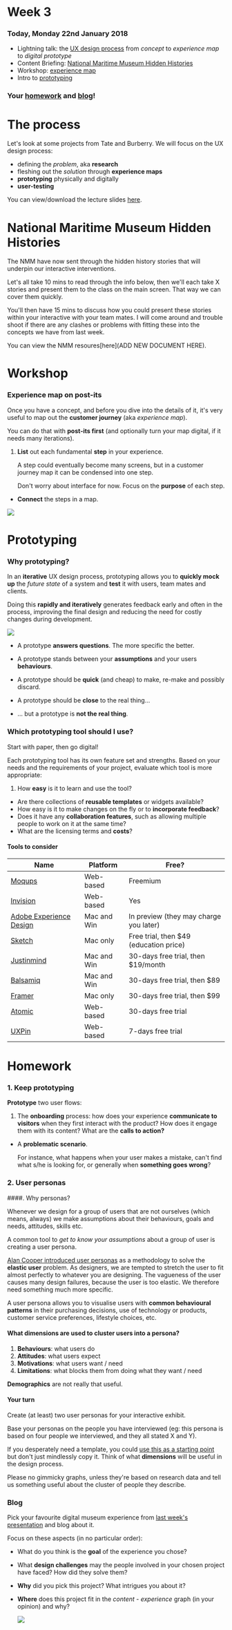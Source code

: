 # Week 3

### Today, Monday 22nd January 2018

* Lightning talk: the [UX design process](#the-process) from *concept* to *experience map* to *digital prototype* 
* Content Briefing: [National Maritime Museum Hidden Histories](#national-maritime-museum-hidden-histories)
* Workshop: [experience map](#experience-map-on-post-its)
* Intro to [prototyping](#prototyping)

### Your [homework](#homework) and [blog](#blog)!


# The process

Let's look at some projects from Tate and Burberry. We will focus on the UX design process: 

- defining the *problem*, aka **research** 
- fleshing out the *solution* through **experience maps**
- **prototyping** physically and digitally 
- **user-testing**

You can view/download the lecture slides [here](assets/UX_Design_&_Prototyping_2018.pdf).


# National Maritime Museum Hidden Histories

The NMM have now sent through the hidden history stories that will underpin our interactive interventions. 

Let's all take 10 mins to read through the info below, then we'll each take X stories and present them to the class on the main screen. That way we can cover them quickly. 

You'll then have 15 mins to discuss how you could present these stories within your interactive with your team mates. I will come around and trouble shoot if there are any clashes or problems with fitting these into the concepts we have from last week. 

You can view the NMM resoures[here](ADD NEW DOCUMENT HERE). 

# Workshop

### Experience map on post-its

Once you have a concept, and before you dive into the details of it, it's very useful to map out the **customer journey** (aka *experience map*).

You can do that with **post-its first** (and optionally turn your map digital, if it needs many iterations). 

1. **List** out each fundamental **step** in your experience.   
  
	A step could eventually become many screens, but in a customer journey map it can be condensed into one step.  
  
	Don't worry about interface for now. Focus on the **purpose** of each step.
* **Connect** the steps in a map.

![](assets/experience-map.jpg)


# Prototyping 

### Why prototyping?

In an **iterative** UX design process, prototyping allows you to **quickly mock up** the *future state* of a system and **test** it with users, team mates and clients. 

Doing this **rapidly and iteratively** generates feedback early and often in the process, improving the final design and reducing the need for costly changes during development.

![](assets/tree-swings.jpg)

* A prototype **answers questions**. The more specific the better.

* A prototype stands between your **assumptions** and your users **behaviours**.

* A prototype should be **quick** (and cheap) to make, re-make and possibly discard.

* A prototype should be **close** to the real thing...

* ... but a prototype is **not the real thing**.

### Which prototyping tool should I use?

Start with paper, then go digital!

Each prototyping tool has its own feature set and strengths. Based on your needs and the requirements of your project, evaluate which tool is more appropriate:

1. How **easy** is it to learn and use the tool?
* Are there collections of **reusable templates** or widgets available?
* How easy is it to make changes on the fly or to **incorporate feedback**?
* Does it have any **collaboration features**, such as allowing multiple people to work on it at the same time?
* What are the licensing terms and **costs**?

#### Tools to consider

Name | Platform | Free?
---- | -------- | -----
[Moqups](https://moqups.com) | Web-based | Freemium
[Invision](http://www.invisionapp.com/) | Web-based | Yes
[Adobe Experience Design](http://www.adobe.com/uk/products/experience-design.html) | Mac and Win | In preview (they may charge you later)
[Sketch](http://www.bohemiancoding.com/sketch/) | Mac only | Free trial, then $49 (education price)
[Justinmind](http://www.justinmind.com) | Mac and Win | 30-days free trial, then $19/month 
[Balsamiq](https://balsamiq.com/products/mockups) | Mac and Win | 30-days free trial, then $89 
[Framer](http://framerjs.com) | Mac only | 30-days free trial, then $99 
[Atomic](https://atomic.io) | Web-based | 30-days free trial
[UXPin](https://www.uxpin.com) | Web-based | 7-days free trial


# Homework

### 1. Keep prototyping

**Prototype** two user flows:

1. The **onboarding** process: how does your experience **communicate to visitors** when they first interact with the product? How does it engage them with its content? What are the **calls to action?** 
	
* A **problematic scenario**. 

	For instance, what happens when your user makes a mistake, can't find what s/he is looking for, or generally when **something goes wrong**?

### 2. User personas

####. Why personas?

Whenever we design for a group of users that are not ourselves (which means, always) we make assumptions about their behaviours, goals and needs, attitudes, skills etc.  

A common tool to *get to know your assumptions* about a group of user is creating a user persona.

[Alan Cooper introduced user personas](http://www.cooper.com/journal/2008/05/the_origin_of_personas) as a methodology to solve the **elastic user** problem. As designers, we are tempted to stretch the user to fit almost perfectly to whatever you are designing. The vagueness of the user causes many design failures, because the user is too elastic. We therefore need something much more specific.

A user persona allows you to visualise users with **common behavioural patterns** in their purchasing decisions, use of technology or products, customer service preferences, lifestyle choices, etc.

#### What dimensions are used to cluster users into a persona?

1. **Behaviours**: what users do
2. **Attitudes**: what users expect
3. **Motivations**: what users want / need
4. **Limitations**: what blocks them from doing what they want / need

**Demographics** are not really that useful.

#### Your turn

Create (at least) two user personas for your interactive exhibit.

Base your personas on the people you have interviewed (eg: this persona is based on four people we interviewed, and they all stated X and Y).

If you desperately need a template, you could [use this as a starting point](http://www.ux-lady.com/diy-user-personas/) but don't just mindlessly copy it. Think of what **dimensions** will be useful in the design process.

Please no gimmicky graphs, unless they're based on research data and tell us something useful about the cluster of people they describe.

### Blog	

Pick your favourite digital museum experience from [last week's presentation](https://docs.google.com/presentation/d/1vTxxRo03hyqhA3zjIf48S2npBAu4DEDTbVITadu7r9Y/edit?usp=sharing) and blog about it.

Focus on these aspects (in no particular order):

* What do you think is the **goal** of the experience you chose?
* What **design challenges** may the people involved in your chosen project have faced? How did they solve them?
* **Why** did you pick this project? What intrigues you about it?
* **Where** does this project fit in the *content - experience* graph (in your opinion) and why?

	![](../../projects/nmm_hidden_histores/assets/experience-content-graph.png)

